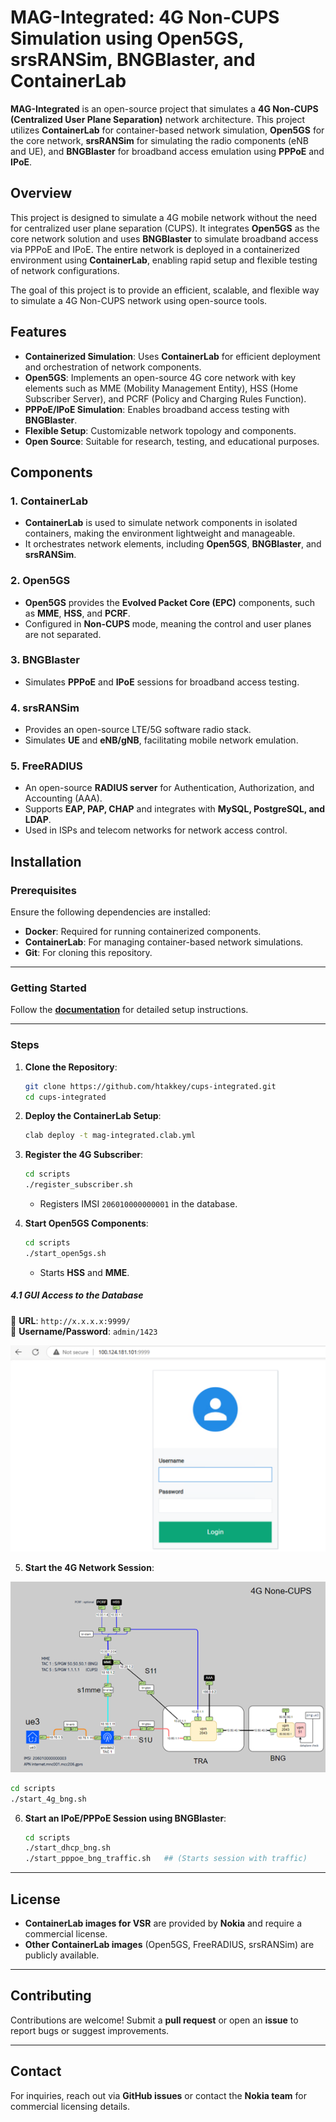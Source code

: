 # MAG-Integrated: 4G Non-CUPS Simulation using Open5GS, srsRANSim, BNGBlaster, and ContainerLab

**MAG-Integrated** is an open-source project that simulates a **4G Non-CUPS (Centralized User Plane Separation)** network architecture. This project utilizes **ContainerLab** for container-based network simulation, **Open5GS** for the core network, **srsRANSim** for simulating the radio components (eNB and UE), and **BNGBlaster** for broadband access emulation using **PPPoE** and **IPoE**.

## Overview

This project is designed to simulate a 4G mobile network without the need for centralized user plane separation (CUPS). It integrates **Open5GS** as the core network solution and uses **BNGBlaster** to simulate broadband access via PPPoE and IPoE. The entire network is deployed in a containerized environment using **ContainerLab**, enabling rapid setup and flexible testing of network configurations.

The goal of this project is to provide an efficient, scalable, and flexible way to simulate a 4G Non-CUPS network using open-source tools.

## Features

- **Containerized Simulation**: Uses **ContainerLab** for efficient deployment and orchestration of network components.
- **Open5GS**: Implements an open-source 4G core network with key elements such as MME (Mobility Management Entity), HSS (Home Subscriber Server), and PCRF (Policy and Charging Rules Function).
- **PPPoE/IPoE Simulation**: Enables broadband access testing with **BNGBlaster**.
- **Flexible Setup**: Customizable network topology and components.
- **Open Source**: Suitable for research, testing, and educational purposes.

## Components

### 1. **ContainerLab**
   - **ContainerLab** is used to simulate network components in isolated containers, making the environment lightweight and manageable.
   - It orchestrates network elements, including **Open5GS**, **BNGBlaster**, and **srsRANSim**.

### 2. **Open5GS**
   - **Open5GS** provides the **Evolved Packet Core (EPC)** components, such as **MME**, **HSS**, and **PCRF**.
   - Configured in **Non-CUPS** mode, meaning the control and user planes are not separated.

### 3. **BNGBlaster**
   - Simulates **PPPoE** and **IPoE** sessions for broadband access testing.

### 4. **srsRANSim** 
   - Provides an open-source LTE/5G software radio stack.
   - Simulates **UE** and **eNB/gNB**, facilitating mobile network emulation.

### 5. **FreeRADIUS**
  - An open-source **RADIUS server** for Authentication, Authorization, and Accounting (AAA).
  - Supports **EAP, PAP, CHAP** and integrates with **MySQL, PostgreSQL, and LDAP**.
  - Used in ISPs and telecom networks for network access control.

## Installation

### Prerequisites
Ensure the following dependencies are installed:

- **Docker**: Required for running containerized components.
- **ContainerLab**: For managing container-based network simulations.
- **Git**: For cloning this repository.

---

### **Getting Started**

Follow the **[documentation](docs/installation_verification.md)** for detailed setup instructions.

---

### Steps

1. **Clone the Repository**:
   ```bash
   git clone https://github.com/htakkey/cups-integrated.git
   cd cups-integrated
   ```
   
2. **Deploy the ContainerLab Setup**:
   ```bash   
   clab deploy -t mag-integrated.clab.yml
   ```
   
3. **Register the 4G Subscriber**:
   ```bash
   cd scripts
   ./register_subscriber.sh
   ```
   - Registers IMSI `206010000000001` in the database.

4. **Start Open5GS Components**:
   ```bash
   cd scripts
   ./start_open5gs.sh
   ```
   - Starts **HSS** and **MME**.

##### **4.1 GUI Access to the Database**

📌 **URL**: `http://x.x.x.x:9999/`  
📌 **Username/Password**: `admin/1423`  

![Database View](images/Database.png)

5. **Start the 4G Network Session**:

![Network Topology](images/4g-non-cups.png)

   ```bash
   cd scripts
   ./start_4g_bng.sh
   ```
  
6. **Start an IPoE/PPPoE Session using BNGBlaster**:
   ```bash
   cd scripts
   ./start_dhcp_bng.sh
   ./start_pppoe_bng_traffic.sh   ## (Starts session with traffic)
   ```
    
---

## **License**
- **ContainerLab images for VSR** are provided by **Nokia** and require a commercial license.
- **Other ContainerLab images** (Open5GS, FreeRADIUS, srsRANSim) are publicly available.

---

## **Contributing**
Contributions are welcome! Submit a **pull request** or open an **issue** to report bugs or suggest improvements.

---

## **Contact**
For inquiries, reach out via **GitHub issues** or contact the **Nokia team** for commercial licensing details.
